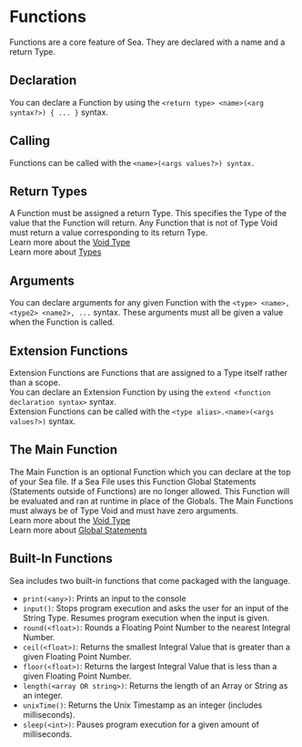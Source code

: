 # Functions
Functions are a core feature of Sea. They are declared with a name and a return Type.

## Declaration
You can declare a Function by using the `<return type> <name>(<arg syntax?>) { ... }` syntax.<br>

## Calling 
Functions can be called with the `<name>(<args values?>) syntax.`<br>

## Return Types
A Function must be assigned a return Type. This specifies the Type of the value that the Function will return. Any Function that is not of Type Void must return a value corresponding to its return Type.<br>
Learn more about the [Void Type](/#/docs/core/types/void)<br>
Learn more about [Types](/#/docs/core/types)<br>

## Arguments 
You can declare arguments for any given Function with the `<type> <name>, <type2> <name2>, ...` syntax. These arguments must all be given a value when the Function is called.<br>

## Extension Functions 
Extension Functions are Functions that are assigned to a Type itself rather than a scope.<br>
You can declare an Extension Function by using the `extend <function declaration syntax>` syntax.<br>
Extension Functions can be called with the `<type alias>.<name>(<args values?>)` syntax.<br>

## The Main Function
The Main Function is an optional Function which you can declare at the top of your Sea file. If a Sea File uses this Function Global Statements (Statements outside of Functions) are no longer allowed. This Function will be evaluated and ran at runtime in place of the Globals. The Main Functions must always be of Type Void and must have zero arguments.<br>
Learn more about the [Void Type](/#/docs/core/types/void)<br>
Learn more about [Global Statements](/#/docs/core/global-statements)<br>

## Built-In Functions
Sea includes two built-in functions that come packaged with the language.<br>
- `print(<any>)`: Prints an input to the console
- `input()`: Stops program execution and asks the user for an input of the String Type. Resumes program execution when the input is given.
- `round(<float>)`: Rounds a Floating Point Number to the nearest Integral Number.
- `ceil(<float>)`: Returns the smallest Integral Value that is greater than a given Floating Point Number.
- `floor(<float>)`: Returns the largest Integral Value that is less than a given Floating Point Number.
- `length(<array OR string>)`: Returns the length of an Array or String as an integer.
- `unixTime()`: Returns the Unix Timestamp as an integer (includes milliseconds).
- `sleep(<int>)`: Pauses program execution for a given amount of milliseconds.
